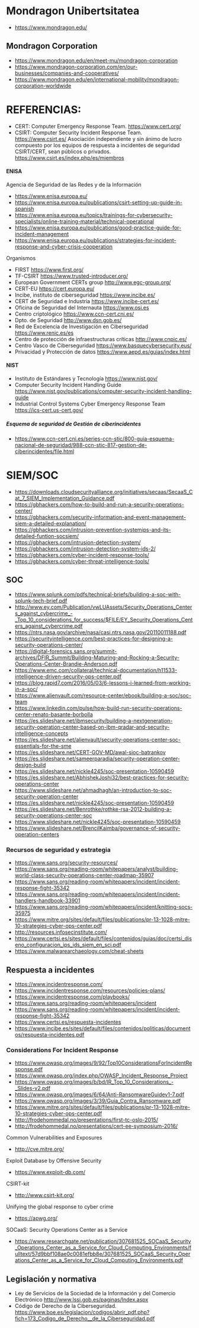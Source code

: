 # Mondragon Unibertsitatea
* https://www.mondragon.edu/

## Mondragon Corporation

* https://www.mondragon.edu/en/meet-mu/mondragon-corporation
* https://www.mondragon-corporation.com/en/our-businesses/companies-and-cooperatives/
* https://www.mondragon.edu/en/international-mobility/mondragon-corporation-worldwide



# REFERENCIAS:

* CERT: Computer Emergency Response Team. https://www.cert.org/
* CSIRT: Computer Security Incident Response Team. https://www.csirt.es/ Asociación independiente y sin ánimo de lucro compuesto por los equipos de respuesta a incidentes de seguridad CSIRT/CERT, sean públicos o privados. https://www.csirt.es/index.php/es/miembros

#### ENISA 
Agencia de Seguridad de las Redes y de la Información  
* https://www.enisa.europa.eu/
* https://www.enisa.europa.eu/publications/csirt-setting-up-guide-in-spanish
* https://www.enisa.europa.eu/topics/trainings-for-cybersecurity-specialists/online-training-material/technical-operational
* https://www.enisa.europa.eu/publications/good-practice-guide-for-incident-management
* https://www.enisa.europa.eu/publications/strategies-for-incident-response-and-cyber-crisis-cooperation

Organismos

* FIRST https://www.first.org/
* TF-CSIRT https://www.trusted-introducer.org/
* European Government CERTs group http://www.egc-group.org/
* CERT-EU https://cert.europa.eu/
* Incibe, instituto de ciberseguridad https://www.incibe.es/
* CERT de Seguridad e Industria https://www.incibe-cert.es/
* Oficina de Seguridad del Internauta https://www.osi.es
* Centro criptológico https://www.ccn-cert.cni.es/
* Dpto. de Seguridad http://www.dsn.gob.es/
* Red de Excelencia de Investigación en Ciberseguridad https://www.renic.es/es
* Centro de protección de infraestructuras críticas http://www.cnpic.es/
* Centro Vasco de Ciberseguridad https://www.basquecybersecurity.eus/
* Privacidad y Protección de datos https://www.aepd.es/guias/index.html

#### NIST
* Instituto de Estándares y Tecnología https://www.nist.gov/
* Computer Security Incident Handling Guide https://www.nist.gov/publications/computer-security-incident-handling-guide
* Industrial Control Systems Cyber Emergency Response Team https://ics-cert.us-cert.gov/


##### Esquema de seguridad de Gestión de ciberincidentes
* https://www.ccn-cert.cni.es/series-ccn-stic/800-guia-esquema-nacional-de-seguridad/988-ccn-stic-817-gestion-de-ciberincidentes/file.html



# SIEM/SOC
* https://downloads.cloudsecurityalliance.org/initiatives/secaas/SecaaS_Cat_7_SIEM_Implementation_Guidance.pdf
* https://gbhackers.com/how-to-build-and-run-a-security-operations-center/
* https://gbhackers.com/security-information-and-event-management-siem-a-detailed-explanation/
* https://gbhackers.com/intrusion-prevention-systemips-and-its-detailed-funtion-socsiem/
* https://gbhackers.com/intrusion-detection-system/
* https://gbhackers.com/intrusion-detection-system-ids-2/
* https://gbhackers.com/cyber-incident-response-tools/
* https://gbhackers.com/cyber-threat-intelligence-tools/


## SOC
* https://www.splunk.com/pdfs/technical-briefs/building-a-soc-with-splunk-tech-brief.pdf
* http://www.ey.com/Publication/vwLUAssets/Security_Operations_Centers_against_cybercrime_-_Top_10_considerations_for_success/$FILE/EY_Security_Operations_Centers_against_cybercrime.pdf
* https://ntrs.nasa.gov/archive/nasa/casi.ntrs.nasa.gov/20110011188.pdf
* https://securityintelligence.com/best-practices-for-designing-a-security-operations-center/
* https://digital-forensics.sans.org/summit-archives/DFIR_Summit/Building-Maturing-and-Rocking-a-Security-Operations-Center-Brandie-Anderson.pdf
* https://www.emc.com/collateral/technical-documentation/h11533-intelligence-driven-security-ops-center.pdf
* https://blog.rapid7.com/2016/05/03/6-lessons-i-learned-from-working-in-a-soc/
* https://www.alienvault.com/resource-center/ebook/building-a-soc/soc-team
* https://www.linkedin.com/pulse/how-build-run-security-operations-center-renato-basante-borbolla
* https://es.slideshare.net/ibmsecurity/building-a-nextgeneration-security-operation-center-based-on-ibm-qradar-and-security-intelligence-concepts
* https://es.slideshare.net/alienvault/security-operations-center-soc-essentials-for-the-sme
* https://es.slideshare.net/CERT-GOV-MD/awal-sioc-batrankov
* https://es.slideshare.net/sameerparadia/security-operation-center-design-build
* https://es.slideshare.net/nickle4245/soc-presentation-10590459
* https://es.slideshare.net/AbhishekJoshi32/best-practices-for-security-operations-center
* https://www.slideshare.net/ahmadhagh/an-introduction-to-soc-security-operation-center
* https://es.slideshare.net/nickle4245/soc-presentation-10590459
* https://es.slideshare.net/Benrothke/rothke-rsa-2012-building-a-security-operations-center-soc
* https://www.slideshare.net/nickle4245/soc-presentation-10590459
* https://www.slideshare.net/BrencilKaimba/governance-of-security-operation-centers


### Recursos de seguridad y estrategia
* https://www.sans.org/security-resources/
* https://www.sans.org/reading-room/whitepapers/analyst/building-world-class-security-operations-center-roadmap-35907
* https://www.sans.org/reading-room/whitepapers/incident/incident-response-fight-35342
* https://www.sans.org/reading-room/whitepapers/incident/incident-handlers-handbook-33901
* https://www.sans.org/reading-room/whitepapers/incident/knitting-socs-35975
* https://www.mitre.org/sites/default/files/publications/pr-13-1028-mitre-10-strategies-cyber-ops-center.pdf
* http://resources.infosecinstitute.com/
* https://www.certsi.es/sites/default/files/contenidos/guias/doc/certsi_diseno_configuracion_ips_ids_siem_en_sci.pdf
* https://www.malwarearchaeology.com/cheat-sheets


## Respuesta a incidentes
* https://www.incidentresponse.com/
* https://www.incidentresponse.com/resources/policies-plans/
* https://www.incidentresponse.com/playbooks/
* https://www.sans.org/reading-room/whitepapers/incident
* https://www.sans.org/reading-room/whitepapers/incident/incident-response-fight-35342
* https://www.certsi.es/respuesta-incidentes
* https://www.incibe.es/sites/default/files/contenidos/politicas/documentos/respuesta-incidentes.pdf


### Considerations For Incident Response
* https://www.owasp.org/images/9/92/Top10ConsiderationsForIncidentResponse.pdf
* https://www.owasp.org/index.php/OWASP_Incident_Response_Project
* https://www.owasp.org/images/b/bd/IR_Top_10_Considerations_-_Slides-v2.pdf
* https://www.owasp.org/images/6/64/Anti-RansomwareGuidev1-7.pdf
* https://www.owasp.org/images/3/39/Guia_Contra_Ransomware.pdf
* https://www.mitre.org/sites/default/files/publications/pr-13-1028-mitre-10-strategies-cyber-ops-center.pdf
* http://frodehommedal.no/presentations/first-tc-oslo-2015/
* http://frodehommedal.no/presentations/cert-ee-symposium-2016/



Common Vulnerabilities and Exposures 
* http://cve.mitre.org/

Exploit Database by Offensive Security 
* https://www.exploit-db.com/


CSIRT-kit 
* http://www.csirt-kit.org/

Unifying the global response to cyber crime 
* https://apwg.org/

SOCaaS: Security Operations Center as a Service 
* https://www.researchgate.net/publication/307681525_SOCaaS_Security_Operations_Center_as_a_Service_for_Cloud_Computing_Environments/fulltext/57d9bbf108ae0c0081efbb8e/307681525_SOCaaS_Security_Operations_Center_as_a_Service_for_Cloud_Computing_Environments.pdf 



## Legislación y normativa

* Ley de Servicios de la Sociedad de la Información y del Comercio Electrónico http://www.lssi.gob.es/paginas/Index.aspx
* Código de Derecho de la Ciberseguridad. https://www.boe.es/legislacion/codigos/abrir_pdf.php?fich=173_Codigo_de_Derecho__de_la_Ciberseguridad.pdf
